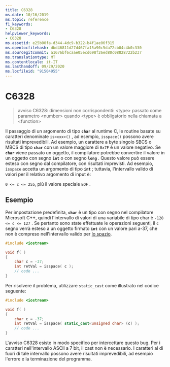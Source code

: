 ```yaml
---
title: C6328
ms.date: 10/16/2019
ms.topic: reference
f1_keywords:
- C6328
helpviewer_keywords:
- C6328
ms.assetid: e25b00fa-d344-4dc9-b322-b4f1ae06f315
ms.openlocfilehash: dbd46811d27d467fa15a90c5da72cb04c4b0c330
ms.sourcegitcommit: a1676bf6caae05ecd698f26ed80c08828722b237
ms.translationtype: MT
ms.contentlocale: it-IT
ms.lasthandoff: 09/29/2020
ms.locfileid: "91504955"
---
```

# <a name="c6328"></a>C6328

> avviso C6328: dimensioni non corrispondenti: \<type> passato come parametro \<number> quando \<type> è obbligatorio nella chiamata a \<function>

Il passaggio di un argomento di tipo **`char`** al runtime C, le routine basate su caratteri denominate `is<xxx>()` , ad esempio, `isspace()` possono avere risultati imprevedibili. Ad esempio, un carattere a byte singolo SBCS o MBCS di tipo **`char`** con un valore maggiore di `0x7F` è un valore negativo. Se **`char`** viene passato un oggetto, il compilatore potrebbe convertire il valore in un oggetto con segno **`int`** o con segno **`long`** . Questo valore può essere esteso con segno dal compilatore, con risultati imprevisti. Ad esempio, `isspace` accetta un argomento di tipo **`int`** ; tuttavia, l'intervallo valido di valori per il relativo argomento di input è:

`0 <= c <= 255`, più il valore speciale `EOF` .

## <a name="example"></a>Esempio

Per impostazione predefinita, **`char`** è un tipo con segno nel compilatore Microsoft C++, quindi l'intervallo di valori di una variabile di tipo char è `-128 <= c <= 127` . Se pertanto sono state effettuate le operazioni seguenti, il `c` segno verrà esteso a un oggetto firmato **`int`** con un valore pari a-37, che non è compreso nell'intervallo valido per [lo spazio](../standard-library/locale-functions.md#isspace).

```cpp
#include <iostream>

void f( )
{
    char c = -37;
    int retVal = isspace( c );
    // code ...
}
```

Per risolvere il problema, utilizzare `static_cast` come illustrato nel codice seguente:

```cpp
#include <iostream>

void f( )
{
    char c = -37;
    int retVal = isspace( static_cast<unsigned char> (c) );
    // code ...
}
```

L'avviso C6328 esiste in modo specifico per intercettare questo bug. Per i caratteri nell'intervallo ASCII a 7 bit, il cast non è necessario. I caratteri al di fuori di tale intervallo possono avere risultati imprevedibili, ad esempio l'errore e la terminazione del programma.
